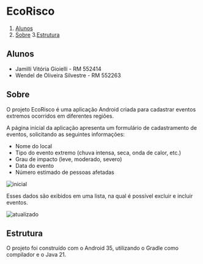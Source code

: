 # EcoRisco

1. [Alunos](#alunos)
2. [Sobre](#sobre)
3.[Estrutura](#estrutura)

## Alunos

- Jamilli Vitória Gioielli - RM 552414
- Wendel de Oliveira Silvestre - RM 552263

## Sobre

O projeto EcoRisco é uma aplicação Android criada para cadastrar eventos extremos ocorridos em diferentes regiões.

A página inicial da aplicação apresenta um formulário de cadastramento de eventos, solicitando as seguintes informações: 

- Nome do local
- Tipo do evento extremo (chuva intensa, seca, onda de calor, etc.)
- Grau de impacto (leve, moderado, severo)
- Data do evento 
- Número estimado de pessoas afetadas

![inicial](./imgs/inicial.png)


Esses dados são exibidos em uma lista, na qual é possível excluir e incluir eventos.

![atualizado](./imgs/tela-cotacao-atualizada.png)

## Estrutura

O projeto foi construído com o Android 35, utilizando o Gradle como compilador e o Java 21.